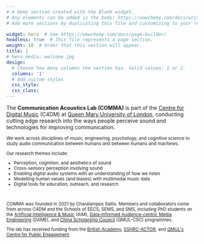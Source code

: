 ```yaml
---
# A Demo section created with the Blank widget.
# Any elements can be added in the body: https://wowchemy.com/docs/writing-markdown-latex/
# Add more sections by duplicating this file and customizing to your requirements.

widget: hero  # See https://wowchemy.com/docs/page-builder/
headless: true  # This file represents a page section.
weight: 10  # Order that this section will appear.
title: |
# hero_media: welcome.jpg
design:
  # Choose how many columns the section has. Valid values: 1 or 2.
  columns: '1'
  # Add custom styles
  css_style:
  css_class:
---
```


The **Communication Acoustics Lab (COMMA)** is part of the [Centre for Digital Music](http://c4dm.eecs.qmul.ac.uk/) (C4DM) at [Queen Mary University of London](https://www.qmul.ac.uk/), conducting cutting edge research into the ways people perceive sound and technologies for improving communication.

<small>

We work across disciplines of music, engineering, psychology, and cognitive science to study audio communication between humans and between humans and machines.
  

Our research themes include:

* Perception, cognition, and aesthetics of sound
* Cross-sensory perception involving sound
* Enabling digital audio systems with an understanding of how we listen
* Modelling human values (and biases) with multimodal music data
* Digital tools for education, outreach, and research 

<br>

COMMA was founded in 2021 by Charalampos Saitis. Members and collaborators come from across C4DM and the Schools of EECS, SEMS, and SMS, including PhD students on the [Artificial Intelligence & Music](http://aim.qmul.ac.uk/) (AIM), [Data-informed Audience-centric Media Engineering](https://dame.qmul.ac.uk/) (DAME), and [China Scholarship Council](https://www.qmul.ac.uk/scholarships/items/china-scholarship-council-scholarships.html) (QMUL-CSC) programmes.

The lab has received funding from the [British Academy](https://www.thebritishacademy.ac.uk/), [SSHRC-ACTOR](https://www.actorproject.org/), and [QMUL's Centre for Public Engagement](https://www.qmul.ac.uk/publicengagement/about-engagement/centre-for-public-engagement/).

</small>
